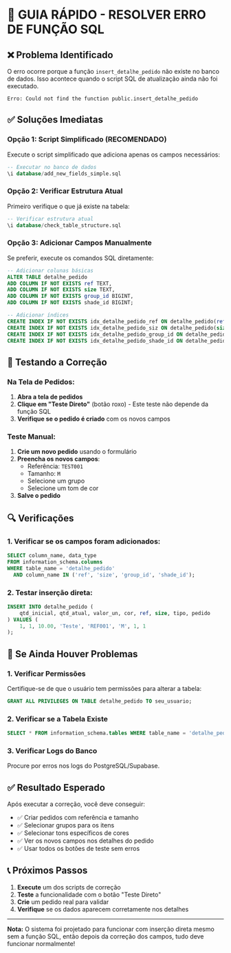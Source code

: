 # 🔧 GUIA RÁPIDO - RESOLVER ERRO DE FUNÇÃO SQL

## ❌ Problema Identificado
O erro ocorre porque a função `insert_detalhe_pedido` não existe no banco de dados. Isso acontece quando o script SQL de atualização ainda não foi executado.

```
Erro: Could not find the function public.insert_detalhe_pedido
```

## ✅ Soluções Imediatas

### Opção 1: Script Simplificado (RECOMENDADO)
Execute o script simplificado que adiciona apenas os campos necessários:

```sql
-- Executar no banco de dados
\i database/add_new_fields_simple.sql
```

### Opção 2: Verificar Estrutura Atual
Primeiro verifique o que já existe na tabela:

```sql
-- Verificar estrutura atual
\i database/check_table_structure.sql
```

### Opção 3: Adicionar Campos Manualmente
Se preferir, execute os comandos SQL diretamente:

```sql
-- Adicionar colunas básicas
ALTER TABLE detalhe_pedido 
ADD COLUMN IF NOT EXISTS ref TEXT,
ADD COLUMN IF NOT EXISTS size TEXT,
ADD COLUMN IF NOT EXISTS group_id BIGINT,
ADD COLUMN IF NOT EXISTS shade_id BIGINT;

-- Adicionar índices
CREATE INDEX IF NOT EXISTS idx_detalhe_pedido_ref ON detalhe_pedido(ref);
CREATE INDEX IF NOT EXISTS idx_detalhe_pedido_siz ON detalhe_pedido(size);
CREATE INDEX IF NOT EXISTS idx_detalhe_pedido_group_id ON detalhe_pedido(group_id);
CREATE INDEX IF NOT EXISTS idx_detalhe_pedido_shade_id ON detalhe_pedido(shade_id);
```

## 🧪 Testando a Correção

### Na Tela de Pedidos:
1. **Abra a tela de pedidos**
2. **Clique em "Teste Direto"** (botão roxo) - Este teste não depende da função SQL
3. **Verifique se o pedido é criado** com os novos campos

### Teste Manual:
1. **Crie um novo pedido** usando o formulário
2. **Preencha os novos campos**:
   - Referência: `TEST001`
   - Tamanho: `M`
   - Selecione um grupo
   - Selecione um tom de cor
3. **Salve o pedido**

## 🔍 Verificações

### 1. Verificar se os campos foram adicionados:
```sql
SELECT column_name, data_type 
FROM information_schema.columns 
WHERE table_name = 'detalhe_pedido' 
  AND column_name IN ('ref', 'size', 'group_id', 'shade_id');
```

### 2. Testar inserção direta:
```sql
INSERT INTO detalhe_pedido (
    qtd_inicial, qtd_atual, valor_un, cor, ref, size, tipo, pedido
) VALUES (
    1, 1, 10.00, 'Teste', 'REF001', 'M', 1, 1
);
```

## 🚨 Se Ainda Houver Problemas

### 1. Verificar Permissões
Certifique-se de que o usuário tem permissões para alterar a tabela:

```sql
GRANT ALL PRIVILEGES ON TABLE detalhe_pedido TO seu_usuario;
```

### 2. Verificar se a Tabela Existe
```sql
SELECT * FROM information_schema.tables WHERE table_name = 'detalhe_pedido';
```

### 3. Verificar Logs do Banco
Procure por erros nos logs do PostgreSQL/Supabase.

## ✅ Resultado Esperado

Após executar a correção, você deve conseguir:
- ✅ Criar pedidos com referência e tamanho
- ✅ Selecionar grupos para os itens
- ✅ Selecionar tons específicos de cores
- ✅ Ver os novos campos nos detalhes do pedido
- ✅ Usar todos os botões de teste sem erros

## 📞 Próximos Passos

1. **Execute** um dos scripts de correção
2. **Teste** a funcionalidade com o botão "Teste Direto"
3. **Crie** um pedido real para validar
4. **Verifique** se os dados aparecem corretamente nos detalhes

---

**Nota:** O sistema foi projetado para funcionar com inserção direta mesmo sem a função SQL, então depois da correção dos campos, tudo deve funcionar normalmente!
